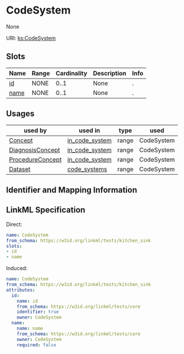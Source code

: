 # CodeSystem

None

URI: [ks:CodeSystem](https://w3id.org/linkml/tests/kitchen_sink/CodeSystem)



<!-- no inheritance hierarchy -->



## Slots

| Name | Range | Cardinality | Description  | Info |
| ---  | --- | --- | --- | --- |
| [id](id.md) | NONE | 0..1 | None  | . |
| [name](name.md) | NONE | 0..1 | None  | . |


## Usages


| used by | used in | type | used |
| ---  | --- | --- | --- |
| [Concept](Concept.md) | [in_code_system](in_code_system.md) | range | CodeSystem |
| [DiagnosisConcept](DiagnosisConcept.md) | [in_code_system](in_code_system.md) | range | CodeSystem |
| [ProcedureConcept](ProcedureConcept.md) | [in_code_system](in_code_system.md) | range | CodeSystem |
| [Dataset](Dataset.md) | [code_systems](code_systems.md) | range | CodeSystem |



## Identifier and Mapping Information






## LinkML Specification

<!-- TODO: investigate https://stackoverflow.com/questions/37606292/how-to-create-tabbed-code-blocks-in-mkdocs-or-sphinx -->

Direct:

```yaml
name: CodeSystem
from_schema: https://w3id.org/linkml/tests/kitchen_sink
slots:
- id
- name

```

Induced:

```yaml
name: CodeSystem
from_schema: https://w3id.org/linkml/tests/kitchen_sink
attributes:
  id:
    name: id
    from_schema: https://w3id.org/linkml/tests/core
    identifier: true
    owner: CodeSystem
  name:
    name: name
    from_schema: https://w3id.org/linkml/tests/core
    owner: CodeSystem
    required: false

```